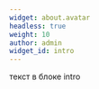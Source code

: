 ```yaml
---
widget: about.avatar
headless: true
weight: 10
author: admin
widget_id: intro
---
```

текст в блоке intro